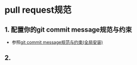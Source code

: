 # pull request规范
## 1. 配置你的git commit message规范与约束
- 参照[git commit message规范与约束(全局安装)](https://www.cnblogs.com/wangyingblock/p/12102082.html)

## 2. 
